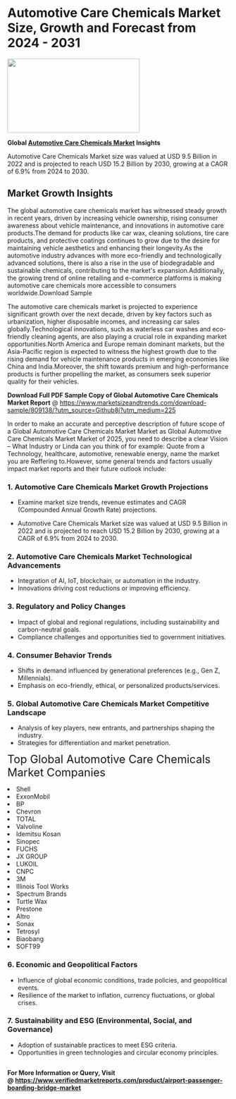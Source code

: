 <H1>Automotive Care Chemicals Market Size, Growth and Forecast from 2024 - 2031</H1><img class="aligncenter size-medium wp-image-584254" src="https://thirdeyenews.in/wp-content/uploads/2024/09/Global-Market-Research-300x168.jpeg" alt="" width="300" height="168" /><p><strong>Global&nbsp;<a href="https://www.marketsizeandtrends.com/download-sample/809138/?utm_source=Github8j?utm_medium=225">Automotive Care Chemicals Market</a> Insights</strong></p><p>Automotive Care Chemicals Market size was valued at USD 9.5 Billion in 2022 and is projected to reach USD 15.2 Billion by 2030, growing at a CAGR of 6.9% from 2024 to 2030.</p><p><h2>Market Growth Insights</h2> The global automotive care chemicals market has witnessed steady growth in recent years, driven by increasing vehicle ownership, rising consumer awareness about vehicle maintenance, and innovations in automotive care products.The demand for products like car wax, cleaning solutions, tire care products, and protective coatings continues to grow due to the desire for maintaining vehicle aesthetics and enhancing their longevity.As the automotive industry advances with more eco-friendly and technologically advanced solutions, there is also a rise in the use of biodegradable and sustainable chemicals, contributing to the market's expansion.Additionally, the growing trend of online retailing and e-commerce platforms is making automotive care chemicals more accessible to consumers worldwide.Download Sample <p>The automotive care chemicals market is projected to experience significant growth over the next decade, driven by key factors such as urbanization, higher disposable incomes, and increasing car sales globally.Technological innovations, such as waterless car washes and eco-friendly cleaning agents, are also playing a crucial role in expanding market opportunities.North America and Europe remain dominant markets, but the Asia-Pacific region is expected to witness the highest growth due to the rising demand for vehicle maintenance products in emerging economies like China and India.Moreover, the shift towards premium and high-performance products is further propelling the market, as consumers seek superior quality for their vehicles.</p> </p><p><span class=""><strong>Download Full PDF Sample Copy of Global Automotive Care Chemicals Market Report</strong> @ <a href="https://www.marketsizeandtrends.com/download-sample/809138/?utm_source=Github8j?utm_medium=225" target="_blank">https://www.marketsizeandtrends.com/download-sample/809138/?utm_source=Github8j?utm_medium=225</a></span></p><p>In order to make an accurate and perceptive description of future scope of a Global&nbsp;Automotive Care Chemicals Market Market as Global&nbsp;Automotive Care Chemicals Market Market of 2025, you need to describe a clear Vision &ndash; What Industry or Linda can you think of for example: Quote from a Technology, healthcare, automotive, renewable energy, name the market you are Reffering to.However, some general trends and factors usually impact market reports and their future outlook include:</p><h3>1.&nbsp;<strong>Automotive Care Chemicals Market Growth Projections</strong></h3><ul><li>Examine market size trends, revenue estimates and CAGR (Compounded Annual Growth Rate) projections.</li><li><p>Automotive Care Chemicals Market size was valued at USD 9.5 Billion in 2022 and is projected to reach USD 15.2 Billion by 2030, growing at a CAGR of 6.9% from 2024 to 2030.</p></li></ul><h3>2.&nbsp;<strong>Automotive Care Chemicals Market Technological Advancements</strong></h3><ul><li>Integration of AI, IoT, blockchain, or automation in the industry.</li><li>Innovations driving cost reductions or improving efficiency.</li></ul><h3>3.&nbsp;<strong>Regulatory and Policy Changes</strong></h3><ul><li>Impact of global and regional regulations, including sustainability and carbon-neutral goals.</li><li>Compliance challenges and opportunities tied to government initiatives.</li></ul><h3>4.&nbsp;<strong>Consumer Behavior Trends</strong></h3><ul><li>Shifts in demand influenced by generational preferences (e.g., Gen Z, Millennials).</li><li>Emphasis on eco-friendly, ethical, or personalized products/services.</li></ul><h3>5.&nbsp;<strong>Global Automotive Care Chemicals Market Competitive Landscape</strong></h3><ul><li>Analysis of key players, new entrants, and partnerships shaping the industry.</li><li>Strategies for differentiation and market penetration.</li></ul><p data-pm-slice="1 1 []"><span style="color: inherit; font-family: inherit; font-size: 25px;">Top Global Automotive Care Chemicals Market Companies</span></p><div class="" data-test-id=""><p><li>Shell</li><li> ExxonMobil</li><li> BP</li><li> Chevron</li><li> TOTAL</li><li> Valvoline</li><li> Idemitsu Kosan</li><li> Sinopec</li><li> FUCHS</li><li> JX GROUP</li><li> LUKOIL</li><li> CNPC</li><li> 3M</li><li> Illinois Tool Works</li><li> Spectrum Brands</li><li> Turtle Wax</li><li> Prestone</li><li> Altro</li><li> Sonax</li><li> Tetrosyl</li><li> Biaobang</li><li> SOFT99</li></p></div><h3>6.&nbsp;<strong>Economic and Geopolitical Factors</strong></h3><ul><li>Influence of global economic conditions, trade policies, and geopolitical events.</li><li>Resilience of the market to inflation, currency fluctuations, or global crises.</li></ul><h3>7.&nbsp;<strong>Sustainability and ESG (Environmental, Social, and Governance)</strong></h3><ul><li>Adoption of sustainable practices to meet ESG criteria.</li><li>Opportunities in green technologies and circular economy principles.</li></ul><h2><strong style="font-size: 14px;">For More Information or Query, Visit @&nbsp;</strong><a style="background-color: #ffffff; font-size: 14px;" href="https://www.marketsizeandtrends.com/report/automotive-care-chemicals-market/" target="_blank">https://www.verifiedmarketreports.com/product/airport-passenger-boarding-bridge-market</a></h2>